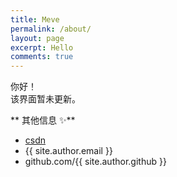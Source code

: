 ```yaml
---
title: Meve
permalink: /about/
layout: page
excerpt: Hello
comments: true
---
```


你好！<br>
该界面暂未更新。

** 其他信息 ✨**
- [csdn](https://blog.csdn.net/zmfmfking)
- {{ site.author.email }}
- github.com/{{ site.author.github }}
